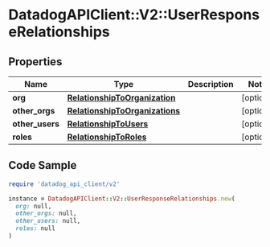 # DatadogAPIClient::V2::UserResponseRelationships

## Properties

| Name | Type | Description | Notes |
| ---- | ---- | ----------- | ----- |
| **org** | [**RelationshipToOrganization**](RelationshipToOrganization.md) |  | [optional] |
| **other_orgs** | [**RelationshipToOrganizations**](RelationshipToOrganizations.md) |  | [optional] |
| **other_users** | [**RelationshipToUsers**](RelationshipToUsers.md) |  | [optional] |
| **roles** | [**RelationshipToRoles**](RelationshipToRoles.md) |  | [optional] |

## Code Sample

```ruby
require 'datadog_api_client/v2'

instance = DatadogAPIClient::V2::UserResponseRelationships.new(
  org: null,
  other_orgs: null,
  other_users: null,
  roles: null
)
```

